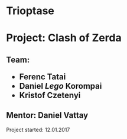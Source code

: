 # Trioptase
<h1>Project: Clash of Zerda </h1>
<h2>Team:<ul><li>Ferenc Tatai</li> <li>Daniel <i>Lego</i> Korompai</li> <li>Kristof Czetenyi</li></ul></h2>
<h2>Mentor: Daniel Vattay</h2>
Project started: 12.01.2017 <br>
